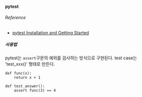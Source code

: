 #### pytest

###### Reference
 - [pytest Installation and Getting Started](http://doc.pytest.org/en/latest/getting-started.html)

##### 사용법
pytest는 `assert`구문의 예외를 검사하는 방식으로 구현된다. test case는 'test_xxx()' 형태로 만든다.

```
def func(x):
    return x + 1

def test_answer():
    assert func(3) == 4

```
